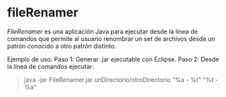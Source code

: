 fileRenamer
===========

*FileRenamer* es una aplicación Java para ejecutar desde la línea de comandos que permite al usuario renombrar un set de archivos desde un patrón conocido a otro patrón distinto.

Ejemplo de uso:
Paso 1: Generar .jar ejecutable con Eclipse.
Paso 2: Desde la línea de comandos ejecutar:

> java -jar FileRenamer.jar unDirectorio/otroDirectorio "%a - %t" "%t - %a"